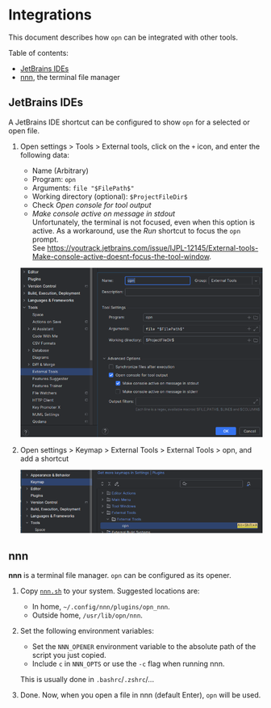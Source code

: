 # Integrations
This document describes how `opn` can be integrated with other tools.

Table of contents:
- [JetBrains IDEs](#jetbrains-ides)
- [nnn](#nnn), the terminal file manager

## JetBrains IDEs
A JetBrains IDE shortcut can be configured to show `opn` for a selected or open file.

1. Open settings > Tools > External tools, click on the `+` icon, and
   enter the following data:
    - Name (Arbitrary)
    - Program: `opn`
    - Arguments: `file "$FilePath$"`
    - Working directory (optional): `$ProjectFileDir$`
    - Check _Open console for tool output_
    - _Make console active on message in stdout_  
      Unfortunately, the terminal is not focused, even when this option is active.
      As a workaround, use the _Run_ shortcut to focus the `opn` prompt.  
      See https://youtrack.jetbrains.com/issue/IJPL-12145/External-tools-Make-console-active-doesnt-focus-the-tool-window.

   ![JetBrains external tool settings](jetbrains/external_tool_settings.png)

2. Open settings > Keymap > External Tools > External Tools > opn, and add a shortcut

   ![JetBrains keymap](jetbrains/keymap.png)


## nnn
**nnn** is a terminal file manager. `opn` can be configured as its opener.

1. Copy [`nnn.sh`](./nnn.sh?raw=1) to your system. Suggested locations are:
   - In home, `~/.config/nnn/plugins/opn_nnn`.
   - Outside home, `/usr/lib/opn/nnn`.
1. Set the following environment variables:
   - Set the `NNN_OPENER` environment variable to the absolute path of the script you just copied.
   - Include `c` in `NNN_OPTS` or use the `-c` flag when running nnn.

   This is usually done in `.bashrc`/`.zshrc`/...
1. Done. Now, when you open a file in nnn (default Enter), `opn` will be used.
